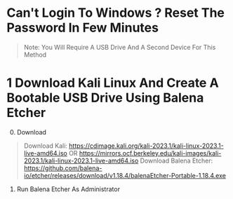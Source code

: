 # Can't Login To Windows ? Reset The Password In Few Minutes
> Note: You Will Require A USB Drive And A Second Device For This Method

# 1 Download Kali Linux And Create A Bootable USB Drive Using Balena Etcher

0. Download

> Download Kali: https://cdimage.kali.org/kali-2023.1/kali-linux-2023.1-live-amd64.iso OR https://mirrors.ocf.berkeley.edu/kali-images/kali-2023.1/kali-linux-2023.1-live-amd64.iso
> Download Balena Etcher: https://github.com/balena-io/etcher/releases/download/v1.18.4/balenaEtcher-Portable-1.18.4.exe

1. Run Balena Etcher As Administrator

